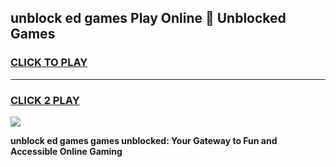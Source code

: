 
## unblock ed games Play Online 👋 Unblocked Games
<h3>
<a href="https://premium.freeplayer.one?title=unblock_ed_games&ref=19F">CLICK TO PLAY</a></h3>
<hr>

<h3>
<a href="https://premium.freeplayer.one?title=unblock_ed_games&ref=19F">CLICK 2 PLAY</a>
  
</h3>

<a href="https://premium.freeplayer.one?title=unblock_ed_games&ref=19F"><img src="https://clearcache.store/games.png"></a>


**unblock ed games games unblocked: Your Gateway to Fun and Accessible Online Gaming**
